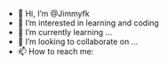 - 👋 Hi, I’m @Jimmyfk
- 👀 I’m interested in learning and coding
- 🌱 I’m currently learning ...
- 💞️ I’m looking to collaborate on ...
- 📫 How to reach me:

<!---
Jimmyfk/Jimmyfk is a ✨ special ✨ repository because its `README.md` (this file) appears on your GitHub profile.
You can click the Preview link to take a look at your changes.
--->

